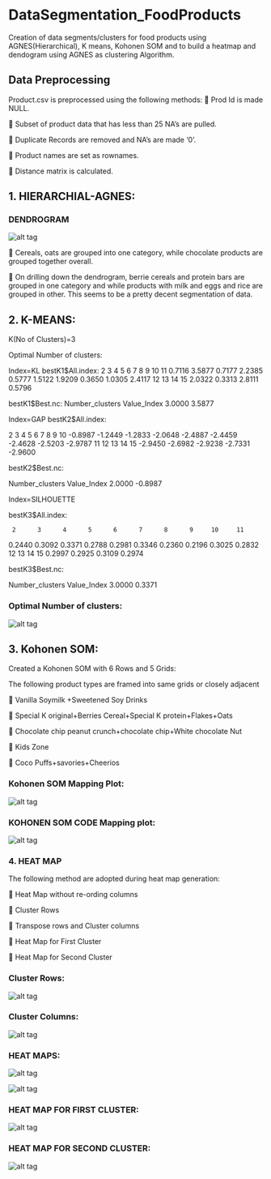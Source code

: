 # DataSegmentation_FoodProducts
Creation of data segments/clusters for food products using AGNES(Hierarchical), K means, Kohonen SOM and to build a heatmap and dendogram using AGNES as clustering Algorithm.

## Data Preprocessing
Product.csv is preprocessed using the following methods:
	Prod Id is made NULL.

	Subset of product data that has less than 25 NA’s are pulled.

	Duplicate Records are removed and NA’s are made ‘0’.

	Product names are set as rownames.

	Distance matrix is calculated.

## 1. HIERARCHIAL-AGNES:

### DENDROGRAM
![alt tag](https://github.com/Vaishnavi28/DataSegmentation_FoodProducts/blob/master/AGNES.png)

	Cereals, oats are grouped into one category, while chocolate products are grouped together overall.

	On drilling down the dendrogram, berrie cereals and protein bars are grouped in one category and while products with milk and eggs and rice are grouped in other. This seems to be a pretty decent segmentation of data.

## 2. K-MEANS:

K(No of Clusters)=3

Optimal Number of clusters:

Index=KL
bestK1$All.index:
     2      3      4      5      6      7      8      9     10     11 
0.7116 3.5877 0.7177 2.2385 0.5777 1.5122 1.9209 0.3650 1.0305 2.4117 
    12     13     14     15 
2.0322 0.3313 2.8111 0.5796 

bestK1$Best.nc:
Number_clusters     Value_Index 
         3.0000          3.5877


Index=GAP
bestK2$All.index:

2       3       4       5       6       7       8       9      10 
-0.8987 -1.2449 -1.2833 -2.0648 -2.4887 -2.4459 -2.4628 -2.5203 -2.9787 
     11      12      13      14      15 
-2.9450 -2.6982 -2.9238 -2.7331 -2.9600

bestK2$Best.nc:

Number_clusters     Value_Index 
         2.0000         -0.8987

Index=SILHOUETTE

bestK3$All.index:

     2      3      4      5      6      7      8      9     10     11 
0.2440 0.3092 0.3371 0.2788 0.2981 0.3346 0.2360 0.2196 0.3025 0.2832 
    12     13     14     15 
0.2997 0.2925 0.3109 0.2974

bestK3$Best.nc:

Number_clusters     Value_Index 
         3.0000          0.3371

### Optimal Number of clusters:
![alt tag](https://github.com/Vaishnavi28/DataSegmentation_FoodProducts/blob/master/NoOfClusters.png)

## 3. Kohonen SOM:

Created a Kohonen SOM with 6 Rows and 5 Grids:

The following product types are framed into same grids or closely adjacent

	Vanilla Soymilk +Sweetened Soy Drinks

	Special K original+Berries Cereal+Special K protein+Flakes+Oats 

	Chocolate chip peanut crunch+chocolate chip+White chocolate Nut

	Kids Zone

	Coco Puffs+savories+Cheerios

###  Kohonen SOM Mapping Plot:
![alt tag](https://github.com/Vaishnavi28/DataSegmentation_FoodProducts/blob/master/Kohonen%20SOM.png)

### KOHONEN SOM CODE Mapping plot:
![alt tag](https://github.com/Vaishnavi28/DataSegmentation_FoodProducts/blob/master/KohonenSOMCodes.png)


### 4. HEAT MAP

The following method are adopted during heat map generation:

	Heat Map without re-ording columns

	Cluster Rows

	Transpose rows and Cluster columns

	Heat Map for First Cluster

	Heat Map for Second Cluster

### Cluster Rows:
![alt tag](https://github.com/Vaishnavi28/DataSegmentation_FoodProducts/blob/master/ClusterRows.png)

### Cluster Columns:
![alt tag](https://github.com/Vaishnavi28/DataSegmentation_FoodProducts/blob/master/ClusterColumn.png)

### HEAT MAPS:
![alt tag](https://github.com/Vaishnavi28/DataSegmentation_FoodProducts/blob/master/HeatmapProductsByHeatMaply.png)

![alt tag](https://github.com/Vaishnavi28/DataSegmentation_FoodProducts/blob/master/HeatMapProductsByHeatmapLib.jpg)

### HEAT MAP FOR FIRST CLUSTER:
![alt tag](https://github.com/Vaishnavi28/DataSegmentation_FoodProducts/blob/master/HeatMapFirstCluster.png)

### HEAT MAP FOR SECOND CLUSTER:
![alt tag](https://github.com/Vaishnavi28/DataSegmentation_FoodProducts/blob/master/HeatMapSecondCluster.png)

